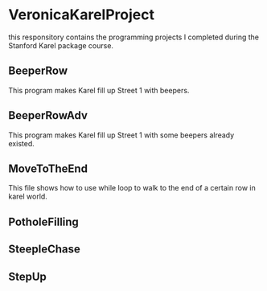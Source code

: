 # VeronicaKarelProject
this responsitory contains the programming projects I completed during the Stanford Karel package course.

## BeeperRow
  This program makes Karel fill up Street 1 with beepers.
## BeeperRowAdv
  This program makes Karel fill up Street 1 with some beepers already existed.
## MoveToTheEnd
  This file shows how to use while loop to walk to the end of a certain row in karel world.
## PotholeFilling
## SteepleChase
## StepUp
